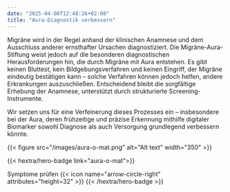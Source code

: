 ```yaml
---
date: "2025-04-06T12:48:26+02:00"
title: "Aura-Diagnostik verbessern"
---
```


Migräne wird in der Regel anhand der klinischen Anamnese und dem Ausschluss anderer ernsthafter Ursachen diagnostiziert. Die Migräne-Aura-Stiftung weist jedoch auf die besonderen diagnostischen Herausforderungen hin, die durch Migräne mit Aura entstehen. Es gibt keinen Bluttest, kein Bildgebungsverfahren und keinen Eingriff, der Migräne eindeutig bestätigen kann – solche Verfahren können jedoch helfen, andere Erkrankungen auszuschließen. Entscheidend bleibt die sorgfältige Erhebung der Anamnese, unterstützt durch strukturierte Screening-Instrumente.

Wir setzen uns für eine Verfeinerung dieses Prozesses ein – insbesondere bei der Aura, deren frühzeitige und präzise Erkennung mithilfe digitaler Biomarker sowohl Diagnose als auch Versorgung grundlegend verbessern könnte.


{{< figure src="/images/aura-o-mat.png" alt="Alt text" width="350" >}}





{{< hextra/hero-badge link="aura-o-mat">}}
  <div class="hx-w-2 hx-h-2 hx-rounded-full hx-bg-primary-400"></div>
  <span class="hx-text-lg">Symptome prüfen</span>
  {{< icon name="arrow-circle-right" attributes="height=32" >}}
{{< /hextra/hero-badge >}}

